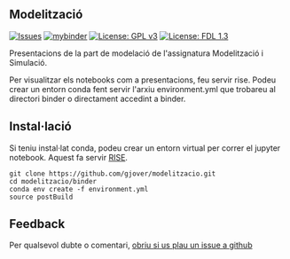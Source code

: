 ## Modelització

[![Issues][Issues_badge]][Issues] [![mybinder][Binder_badge]][Binder] [![License: GPL v3][GPL3_badge]][GPL3] [![License: FDL 1.3][GFDL_badge]][GFDL]

Presentacions de la part de modelació de l'assignatura Modelització i Simulació.

Per visualitzar els notebooks com a presentacions, feu servir rise.
Podeu crear un entorn conda fent servir l'arxiu environment.yml que trobareu al directori binder o directament accedint a binder.

## Instal·lació

Si teniu instal·lat conda, podeu crear un entorn virtual per correr el jupyter notebook. Aquest fa servir [RISE](https://rise.readthedocs.io/en/stable).


```
git clone https://github.com/gjover/modelitzacio.git
cd modelitzacio/binder
conda env create -f environment.yml
source postBuild
```

## Feedback

Per qualsevol dubte o comentari, [obriu si us plau un issue a github][Issues]


[Issues]: https://github.com/gjover/modelitzacio/issues
[Issues_badge]: http://img.shields.io/github/issues/gjover/modelitzacio.svg
[Binder]: https://mybinder.org/v2/gh/gjover/modelitzacio/main?filepath=notebooks%2Introduccio.ipynb
[Binder_badge]: https://mybinder.org/badge.svg
[GPL3]: https://www.gnu.org/licenses/gpl-3.0
[GPL3_badge]: https://img.shields.io/badge/License-GPLv3-blue.svg
[GFDL]: https://www.gnu.org/licenses/fdl-1.3
[GFDL_badge]: https://img.shields.io/badge/License-FDL_v1.3-blue.svg